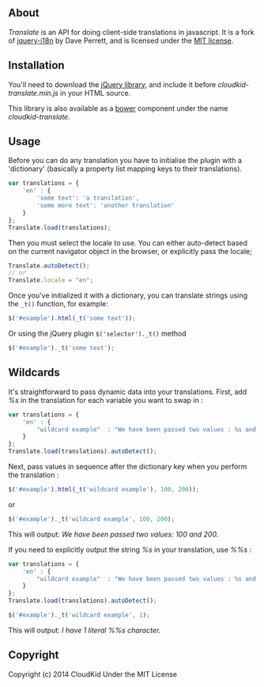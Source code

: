 About
-----

_Translate_ is an API for doing client-side translations in javascript. It is a fork of [jquery-i18n](https://github.com/recurser/jquery-i18n) by Dave Perrett, and is licensed under the [MIT license](http://www.opensource.org/licenses/mit-license.php).

Installation
------------

You'll need to download the [jQuery library](http://docs.jquery.com/Downloading_jQuery#Current_Release), and include it before _cloudkid-translate.min.js_ in your HTML source.

This library is also available as a [bower](http://bower.io/) component under the name *cloudkid-translate*.

Usage
-----

Before you can do any translation you have to initialise the plugin with a 'dictionary' (basically a property list mapping keys to their translations).

```js
var translations = {
	'en' : {
		'some text': 'a translation',
	    'some more text': 'another translation'
	}
};
Translate.load(translations);
```
Then you must select the locale to use. You can either auto-detect based on the current navigator object in the browser, or explicitly pass the locale;

```js
Translate.autoDetect();
// or
Translate.locale = "en";
```

Once you've initialized it with a dictionary, you can translate strings using the `_t()` function, for example:

```js
$('#example').html(_t('some text'));
```

Or using the jQuery plugin `$('selector')._t()` method

```js
$('#example')._t('some text');
```

Wildcards
---------

It's straightforward to pass dynamic data into your translations. First, add _%s_ in the translation for each variable you want to swap in :

```js
var translations = {
	'en' : {
		"wildcard example"  : "We have been passed two values : %s and %s."
	}
};
Translate.load(translations).autoDetect();
```

Next, pass values in sequence after the dictionary key when you perform the translation :

```js
$('#example').html(_t('wildcard example'), 100, 200));
```

or

```js
$('#example')._t('wildcard example', 100, 200);
```

This will output: _We have been passed two values: 100 and 200._

If you need to explicitly output the string _%s_ in your translation, use _%%s_ :

```js
var translations = {
	'en' : {
		"wildcard example"  : "We have been passed two values : %s and %s."
	}
};
Translate.load(translations).autoDetect();

$('#example')._t('wildcard example', 1);
```

This will output: _I have 1 literal %%s character._


Copyright
---------

Copyright (c) 2014 CloudKid Under the MIT License